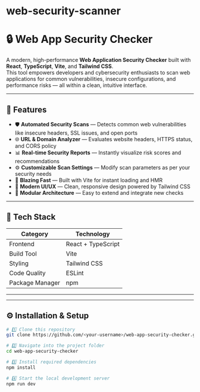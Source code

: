 # web-security-scanner
# 🔒 Web App Security Checker

A modern, high-performance **Web Application Security Checker** built with **React**, **TypeScript**, **Vite**, and **Tailwind CSS**.  
This tool empowers developers and cybersecurity enthusiasts to scan web applications for common vulnerabilities, insecure configurations, and performance risks — all within a clean, intuitive interface.

---

## 🚀 Features

- 🛡️ **Automated Security Scans** — Detects common web vulnerabilities like insecure headers, SSL issues, and open ports  
- 🌐 **URL & Domain Analyzer** — Evaluates website headers, HTTPS status, and CORS policy  
- 📊 **Real-time Security Reports** — Instantly visualize risk scores and recommendations  
- ⚙️ **Customizable Scan Settings** — Modify scan parameters as per your security needs  
- 💨 **Blazing Fast** — Built with Vite for instant loading and HMR  
- 🎨 **Modern UI/UX** — Clean, responsive design powered by Tailwind CSS  
- 🧩 **Modular Architecture** — Easy to extend and integrate new checks  

---

## 🧰 Tech Stack

| Category | Technology |
|-----------|-------------|
| Frontend | React + TypeScript |
| Build Tool | Vite |
| Styling | Tailwind CSS |
| Code Quality | ESLint |
| Package Manager | npm |

---


---

## ⚙️ Installation & Setup

```bash
# 1️⃣ Clone this repository
git clone https://github.com/<your-username>/web-app-security-checker.git

# 2️⃣ Navigate into the project folder
cd web-app-security-checker

# 3️⃣ Install required dependencies
npm install

# 4️⃣ Start the local development server
npm run dev
